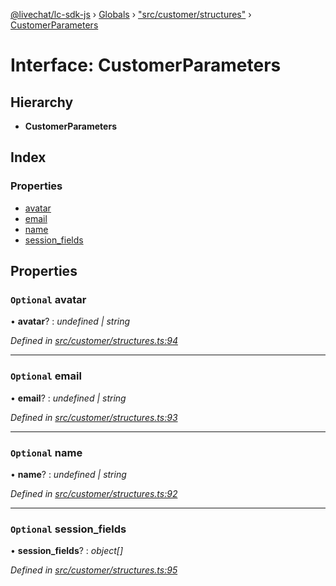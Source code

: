 [@livechat/lc-sdk-js](../README.md) › [Globals](../globals.md) › ["src/customer/structures"](../modules/_src_customer_structures_.md) › [CustomerParameters](_src_customer_structures_.customerparameters.md)

# Interface: CustomerParameters

## Hierarchy

* **CustomerParameters**

## Index

### Properties

* [avatar](_src_customer_structures_.customerparameters.md#optional-avatar)
* [email](_src_customer_structures_.customerparameters.md#optional-email)
* [name](_src_customer_structures_.customerparameters.md#optional-name)
* [session_fields](_src_customer_structures_.customerparameters.md#optional-session_fields)

## Properties

### `Optional` avatar

• **avatar**? : *undefined | string*

*Defined in [src/customer/structures.ts:94](https://github.com/livechat/lc-sdk-js/blob/04572ce/src/customer/structures.ts#L94)*

___

### `Optional` email

• **email**? : *undefined | string*

*Defined in [src/customer/structures.ts:93](https://github.com/livechat/lc-sdk-js/blob/04572ce/src/customer/structures.ts#L93)*

___

### `Optional` name

• **name**? : *undefined | string*

*Defined in [src/customer/structures.ts:92](https://github.com/livechat/lc-sdk-js/blob/04572ce/src/customer/structures.ts#L92)*

___

### `Optional` session_fields

• **session_fields**? : *object[]*

*Defined in [src/customer/structures.ts:95](https://github.com/livechat/lc-sdk-js/blob/04572ce/src/customer/structures.ts#L95)*

